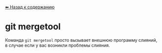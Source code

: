 [⬅ Назад к содержанию](../README.md)

# git mergetool

Команда `git mergetool` просто вызывает внешнюю программу слияний, в случае если у вас возникли проблемы слияния.